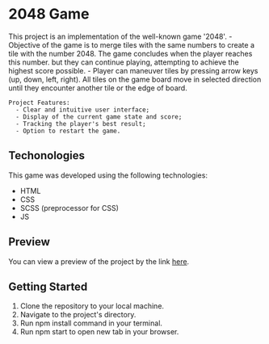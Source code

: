 # 2048 Game

  This project is an implementation of the well-known game '2048'. 
    - Objective of the game is to merge tiles with the same numbers to create a tile with the   number 2048. The game concludes when the player reaches this number. but they can continue playing, attempting to achieve the highest score possible.
    - Player can maneuver tiles by pressing arrow keys (up, down, left, right). All tiles on the game board move in selected direction until they encounter another tile or the edge of board. 

    Project Features:
      - Clear and intuitive user interface;
      - Display of the current game state and score;
      - Tracking the player's best result;
      - Option to restart the game.

## Techonologies

This game was developed using the following technologies:

  - HTML
  - CSS
  - SCSS (preprocessor for CSS)
  - JS

## Preview

  You can view a preview of the project by the link [here](https://pavlomykhalov.github.io/2048-game/).

## Getting Started

  1. Clone the repository to your local machine.
  2. Navigate to the project's directory.
  3. Run npm install command in your terminal.
  4. Run npm start to open new tab in your browser.
